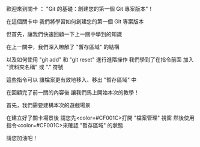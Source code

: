 歡迎來到關卡 ：
"Git 的基礎：創建您的第一個 Git 專案版本"！

在這個關卡中
我們將學習如何創建您的第一個 Git 專案版本

但首先，讓我們快速回顧一下上一關中學到的知識

在上一關中，我們深入瞭解了 "暫存區域" 的結構

以及如何使用 "git add" 和 "git reset" 進行進階操作
我們學到了在指令前面
加入 "資料夾名稱" 或 "." 符號

這些指令可以
讓檔案更有效地移入、移出 "暫存區域" 中

在回顧完了前一關的內容後
讓我們馬上開始本次的教學！

首先，我們需要建構本次的遊戲場景

在建立好了關卡場景後
請您先<color=#CF001C>打開 "檔案管理" 視窗</color>
然後使用指令<color=#CF001C>來確認 "暫存區域" 的狀態</color>

請您加油吧！